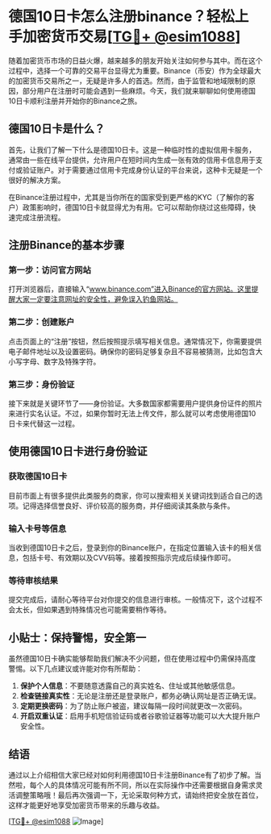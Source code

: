 # 德国10日卡怎么注册binance？轻松上手加密货币交易[[TG💪+ @esim1088](https://t.me/s/esim1088)]

随着加密货币市场的日益火爆，越来越多的朋友开始关注如何参与其中。而在这个过程中，选择一个可靠的交易平台显得尤为重要。Binance（币安）作为全球最大的加密货币交易所之一，无疑是许多人的首选。然而，由于监管和地域限制的原因，部分用户在注册时可能会遇到一些麻烦。今天，我们就来聊聊如何使用德国10日卡顺利注册并开始你的Binance之旅。

## 德国10日卡是什么？

首先，让我们了解一下什么是德国10日卡。这是一种临时性的虚拟信用卡服务，通常由一些在线平台提供，允许用户在短时间内生成一张有效的信用卡信息用于支付或验证账户。对于需要通过信用卡完成身份认证的平台来说，这种卡无疑是一个很好的解决方案。

在Binance注册过程中，尤其是当你所在的国家受到更严格的KYC（了解你的客户）政策影响时，德国10日卡就显得尤为有用。它可以帮助你绕过这些障碍，快速完成注册流程。

## 注册Binance的基本步骤

### 第一步：访问官方网站

打开浏览器后，直接输入“www.binance.com”进入Binance的官方网站。这里提醒大家一定要注意网址的安全性，避免误入钓鱼网站。

### 第二步：创建账户

点击页面上的“注册”按钮，然后按照提示填写相关信息。通常情况下，你需要提供电子邮件地址以及设置密码。确保你的密码足够复杂且不容易被猜测，比如包含大小写字母、数字及特殊字符。

### 第三步：身份验证

接下来就是关键环节了——身份验证。大多数国家都需要用户提供身份证件的照片来进行实名认证。不过，如果你暂时无法上传文件，那么就可以考虑使用德国10日卡来代替这一过程。

## 使用德国10日卡进行身份验证

### 获取德国10日卡

目前市面上有很多提供此类服务的商家，你可以搜索相关关键词找到适合自己的选项。记得选择信誉良好、评价较高的服务商，并仔细阅读其条款与条件。

### 输入卡号等信息

当收到德国10日卡之后，登录到你的Binance账户，在指定位置输入该卡的相关信息，包括卡号、有效期以及CVV码等。接着按照指示完成后续操作即可。

### 等待审核结果

提交完成后，请耐心等待平台对你提交的信息进行审核。一般情况下，这个过程不会太长，但如果遇到特殊情况也可能需要稍作等待。

## 小贴士：保持警惕，安全第一

虽然德国10日卡确实能够帮助我们解决不少问题，但在使用过程中仍需保持高度警惕。以下几点建议或许能对你有所帮助：

1. **保护个人信息**：不要随意透露自己的真实姓名、住址或其他敏感信息。
2. **检查链接真实性**：无论是注册还是登录账户，都务必确认网址是否正确无误。
3. **定期更换密码**：为了防止账户被盗，建议每隔一段时间就更改一次密码。
4. **开启双重认证**：启用手机短信验证码或者谷歌验证器等功能可以大大提升账户安全性。

## 结语

通过以上介绍相信大家已经对如何利用德国10日卡注册Binance有了初步了解。当然啦，每个人的具体情况可能有所不同，所以在实际操作中还需要根据自身需求灵活调整策略哦！最后再次强调一下，无论采取何种方式，请始终把安全放在首位，这样才能更好地享受加密货币带来的乐趣与收益。

[[TG💪+ @esim1088](https://t.me/s/esim1088) ![Image](https://i.postimg.cc/4NQfJmqS/Snipaste-2025-05-13-00-14-12.png)]